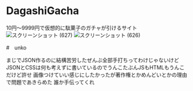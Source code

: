 # DagashiGacha

10円～9999円で仮想的に駄菓子のガチャが引けるサイト
![スクリーンショット (627)](https://user-images.githubusercontent.com/42578480/153686840-a3d7145e-3c1c-44f7-90b6-6190221f5d70.png)
![スクリーンショット (626)](https://user-images.githubusercontent.com/42578480/153686844-b5f9a2e9-dc48-4f50-a238-a6236292dcb9.png)

#　unko

まじでJSON作るのに結構苦労したぜんぶ全部手打ちってわけじゃないけど
JSONとCSSは何も考えずに書いているのでうんこたぶんJSもHTMLもうんこ
だけど許せ
画像つけていい感じにしたかったが著作権とかめんどいとかの理由で問題であきらめた
誰か手伝ってくれ
